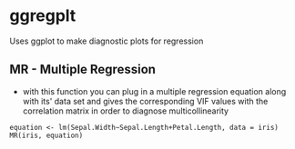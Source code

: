 # ggregplt
 Uses ggplot to make diagnostic plots for regression

## MR - Multiple Regression 
* with this function you can plug in a multiple regression equation along with its' data set and gives the corresponding VIF values with the correlation matrix in order to diagnose multicollinearity

```{r}
equation <- lm(Sepal.Width~Sepal.Length+Petal.Length, data = iris)
MR(iris, equation)
```

